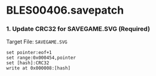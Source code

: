 # BLES00406.savepatch

### 1. Update CRC32 for SAVEGAME.SVG (Required)

Target File: `SAVEGAME.SVG`

```
set pointer:eof+1
set range:0x000454,pointer
set [hash]:CRC32
write at 0x000008:[hash]
```

